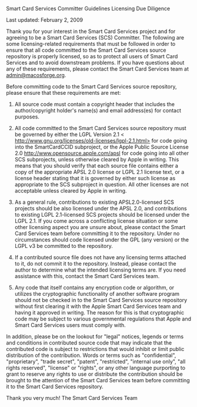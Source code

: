 Smart Card Services Committer Guidelines
Licensing Due Diligence 

Last updated:  February 2, 2009

Thank you for your interest in the Smart Card Services project and for agreeing to be a Smart Card Services (SCS) Committer.  The following are some licensing-related requirements that must be followed in order to ensure that all code committed to the Smart Card Services source repository is properly licensed, so as to protect all users of Smart Card Services and to avoid downstream problems.  If you have questions about any of these requirements, please contact the Smart Card Services team at admin@macosforge.org. 
 
Before committing code to the Smart Card Services source repository, please ensure that these requirements are met: 
 
1.  All source code must contain a copyright header that includes the author/copyright holder's name(s) and email address(es) for contact purposes. 
 
2.  All code committed to the Smart Card Services source repository must be governed by either the LGPL Version 2.1 < http://www.gnu.org/licenses/old-licenses/lgpl-2.1.html> for code going into the SmartCardCCID subproject, or the Apple Public Source License 2.0 <http://www.opensource.apple.com/apsl> for code going into all other SCS subprojects, unless otherwise cleared by Apple in writing.  This means that you should verify that each source file contains either a copy of the appropriate APSL 2.0 license or LGPL 2.1 license text, or a license header stating that it is governed by either such license as appropriate to the SCS subproject in question.  All other licenses are not acceptable unless cleared by Apple in writing. 
 
3. As a general rule, contributions to existing APSL2.0-licensed SCS projects should be also licensed under the APSL 2.0, and contributions to existing LGPL 2.1-licensed SCS projects should be licensed under the LGPL 2.1.  If you come across a conflicting license situation or some other licensing aspect you are unsure about, please contact the Smart Card Services team before committing it to the repository.  Under no circumstances should code licensed under the GPL (any version) or the LGPL v3 be committed to the repository. 
 
4.  If a contributed source file does not have any licensing terms attached to it, do not commit it to the repository.  Instead, please contact the author to determine what the intended licensing terms are.  If you need assistance with this, contact the Smart Card Services team.
 
5.  Any code that itself contains any encryption code or algorithm, or utilizes the cryptographic functionality of another software program should not be checked in to the Smart Card Services source repository without first
clearing it with the Apple Smart Card Services team and having it approved in writing.  The reason for this is that cryptographic code may be subject to various governmental regulations that Apple and Smart Card Services users must comply with. 
 
In addition, please be on the lookout for "legal" notices, legends or terms and conditions in contributed source code that may indicate that the contributed code is subject to restrictions that would inhibit or limit public distribution of the contribution.  Words or terms such as "confidential", "proprietary", "trade secret", "patent", "restricted", "internal use only", "all rights reserved", "license" or "rights", or any other language purporting to grant to reserve any rights to use or distribute the contribution should be brought to the attention of the Smart Card Services team before committing it to the Smart Card Services repository.
 
Thank you very much! 
The Smart Card Services Team

